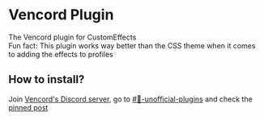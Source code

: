 # Vencord Plugin
The Vencord plugin for CustomEffects
<br>Fun fact: This plugin works way better than the CSS theme when it comes to adding the effects to profiles

## How to install?
Join [Vencord's Discord server](https://vencord.dev/discord), go to [#🧩-unofficial-plugins](https://discord.com/channels/1015060230222131221/1256395889354997771) and check the [pinned post](https://discord.com/channels/1015060230222131221/1257038407503446176)
